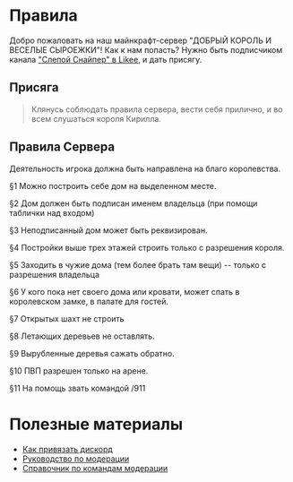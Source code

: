 # Правила 

Добро пожаловать на наш майнкрафт-сервер "ДОБРЫЙ КОРОЛЬ И ВЕСЕЛЫЕ СЫРОЕЖКИ"! 
Как к нам попасть? Нужно быть подписчиком канала ["Слепой Снайпер" в Likee](https://likee.video/@406335458),
 и дать присягу. 

## Присяга

>Клянусь соблюдать правила сервера, вести себя прилично, и во всем слушаться короля Кирилла.

## Правила Сервера

Деятельность игрока должна быть направлена на благо королевства.

§1  Можно построить себе дом на выделенном месте.

§2 Дом должен быть подписан именем владельца (при помощи таблички над входом)

§3 Неподписанный дом может быть реквизирован.

§4 Постройки выше трех этажей строить только с разрешения короля.

§5 Заходить в чужие дома (тем более брать там вещи) -- только с разрешения владельца

§6 У кого пока  нет своего дома или кровати, может спать в королевском замке, в палате для гостей. 

§7 Открытых шахт не строить

§8 Летающих деревьев не оставлять.

§9  Вырубленные деревья сажать обратно.

§10 ПВП разрешен только на арене.

§11 На помощь звать командой /911


# Полезные материалы

* [Как привязать дискорд](link_ds.md)
* [Руководство по модерации](Moderation_guide.md)
* [Справочник по командам модерации](moderation.md)